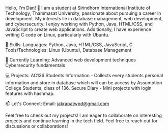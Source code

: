 Hello, I'm Dan! 👋
I am a student at Sirindhorn International Institute of Technology, Thammasat University, passionate about pursuing a career in development. My interests lie in database management, web development, and cybersecurity. I enjoy working with Python, Java, HTML/CSS, and JavaScript to create web applications. Additionally, I have experience writing C code on Linux, particularly with Ubuntu.

🔧 Skills:
Languages: Python, Java, HTML/CSS, JavaScript, C
Tools/Technologies: Linux (Ubuntu), Database Management

🌱 Currently Learning:
Advanced web development techniques
Cybersecurity fundamentals

💻 Projects:
AC136 Students Information - Collects every students personal information and store in database which will can be access by Assumption College Students, class of 136.
Secure Diary - Mini projects with login features with hashmap.

📫 Let's Connect:
Email: jakrapatwpd@gmail.com

Feel free to check out my projects!
I am eager to collaborate on interesting projects and continue learning in the tech field. Feel free to reach out for discussions or collaborations!
<!---
danjkpw/danjkpw is a ✨ special ✨ repository because its `README.md` (this file) appears on your GitHub profile.
You can click the Preview link to take a look at your changes.
--->
